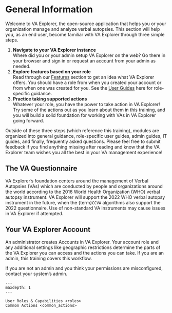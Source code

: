 # General Information

Welcome to VA Explorer, the open-source application that helps you or your
organization manage and analyze verbal autopsies. This section will help you, as
an end user, become familiar with VA Explorer through three simple steps.

1. **Navigate to your VA Explorer instance**\
  Where did you or your admin setup VA Explorer on the web? Go there in your
  browser and sign in or request an account from your admin as needed.
1. **Explore features based on your role**\
  Read through our [Features](../../usage/features) section to get an idea what
  VA Explorer offers. You should have a role from when you created your account
  or from when one was created for you. See the [User Guides](../user_guides)
  here for role-specific guidance.
1. **Practice taking supported actions**\
  Whatever your role, you have the power to take action in VA Explorer! Try some
  of the actions out as you learn about them in this training, and you will
  build a solid foundation for working with VAs in VA Explorer going forward.

Outside of these three steps (which reference this training), modules are
organized into general guidance, role-specific user guides, admin guides, IT
guides, and finally, frequently asked questions. Please feel free to submit
feedback if you find anything missing after reading and know that the VA Explorer
team wishes you all the best in your VA management experience!

## The VA Questionnaire

VA Explorer’s foundation centers around the management of Verbal Autopsies (VAs)
which are conducted by people and organizations around the world according to the
2016 World Health Organization (WHO) verbal autopsy instrument. VA Explorer will
support the 2022 WHO verbal autopsy instrument in the future, when the {term}`CCVA`
algorithms also support the 2022 questionnaire. Use of non-standard VA instruments
may cause issues in VA Explorer if attempted.

## Your VA Explorer Account

An administrator creates Accounts in VA Explorer. Your account role and any
additional settings like geographic restrictions determine the parts of the VA
Explorer you can access and the actions you can take. If you are an admin, this
training covers this workflow.

If you are not an admin and you think your permissions are misconfigured,
contact your system’s admin.

```{toctree}
---
maxdepth: 1
---

User Roles & Capabilities <roles>
Common Actions <common_actions>
```
